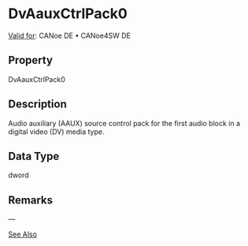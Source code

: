 # DvAauxCtrlPack0

[Valid for](../../../Shared/FeatureAvailability.md):  CANoe DE • CANoe4SW DE

## Property

DvAauxCtrlPack0

## Description

Audio auxiliary (AAUX) source control pack for the first audio block in a digital video (DV) media type.

## Data Type

dword

## Remarks

—

[See Also](javascript:void(0);)
